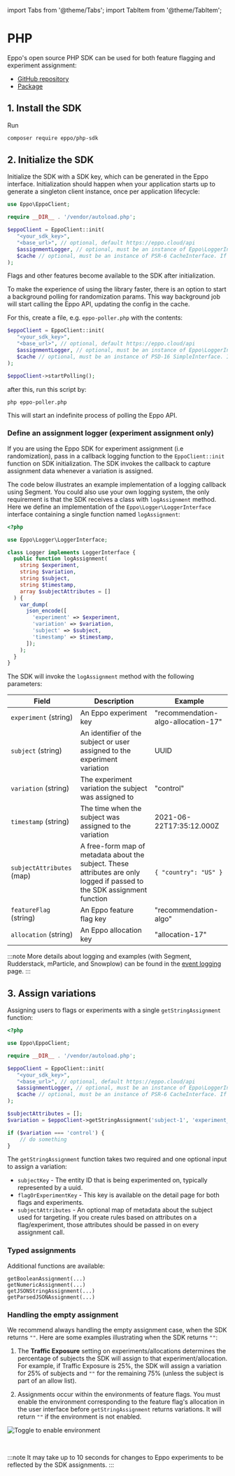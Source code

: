 import Tabs from '@theme/Tabs';
import TabItem from '@theme/TabItem';

# PHP

Eppo's open source PHP SDK can be used for both feature flagging and experiment assignment:

- [GitHub repository](https://github.com/Eppo-exp/php-sdk)
- [Package](https://packagist.org/packages/eppo/php-sdk)

## 1. Install the SDK

Run

```bash
composer require eppo/php-sdk
```

## 2. Initialize the SDK

Initialize the SDK with a SDK key, which can be generated in the Eppo interface. Initialization should happen when your application starts up to generate a singleton client instance, once per application lifecycle:

```php
use Eppo\EppoClient;

require __DIR__ . '/vendor/autoload.php';

$eppoClient = EppoClient::init(
   "<your_sdk_key>",
   "<base_url>", // optional, default https://eppo.cloud/api
   $assignmentLogger, // optional, must be an instance of Eppo\LoggerInterface
   $cache // optional, must be an instance of PSR-6 CacheInterface. If not passed, FileSystem cache will be used
);
```

Flags and other features become available to the SDK after initialization. 

To make the experience of using the library faster, there is an option to start a background polling for randomization params.
This way background job will start calling the Eppo API, updating the config in the cache.

For this, create a file, e.g. `eppo-poller.php` with the contents:

```php
$eppoClient = EppoClient::init(
   "<your_sdk_key>",
   "<base_url>", // optional, default https://eppo.cloud/api
   $assignmentLogger, // optional, must be an instance of Eppo\LoggerInterface
   $cache // optional, must be an instance of PSD-16 SimpleInterface. If not passed, FileSystem cache will be used
);

$eppoClient->startPolling();
```

after this, run this script by:

`php eppo-poller.php`

This will start an indefinite process of polling the Eppo API.

### Define an assignment logger (experiment assignment only)

If you are using the Eppo SDK for experiment assignment (i.e randomization), pass in a callback logging function to the `EppoClient::init` function on SDK initialization. The SDK invokes the callback to capture assignment data whenever a variation is assigned.

The code below illustrates an example implementation of a logging callback using Segment. You could also use your own logging system, the only requirement is that the SDK receives a class with `logAssignment` method. Here we define an implementation of the `Eppo\Logger\LoggerInterface` interface containing a single function named `logAssignment`:

```php
<?php

use Eppo\Logger\LoggerInterface;

class Logger implements LoggerInterface {
  public function logAssignment(
    string $experiment,
    string $variation,
    string $subject,
    string $timestamp,
    array $subjectAttributes = []
  ) {
    var_dump(
      json_encode([
        'experiment' => $experiment,
        'variation' => $variation,
        'subject' => $subject,
        'timestamp' => $timestamp,
      ]);
    );
  }
}
```

The SDK will invoke the `logAssignment` method with the following parameters:

| Field                     | Description                                                                                                              | Example                             |
| ------------------------- | ------------------------------------------------------------------------------------------------------------------------ | ----------------------------------- |
| `experiment` (string)     | An Eppo experiment key                                                                                                   | "recommendation-algo-allocation-17" |
| `subject` (string)        | An identifier of the subject or user assigned to the experiment variation                                                | UUID                                |
| `variation` (string)      | The experiment variation the subject was assigned to                                                                     | "control"                           |
| `timestamp` (string)      | The time when the subject was assigned to the variation                                                                  | 2021-06-22T17:35:12.000Z            |
| `subjectAttributes` (map) | A free-form map of metadata about the subject. These attributes are only logged if passed to the SDK assignment function | `{ "country": "US" }`               |
| `featureFlag` (string)    | An Eppo feature flag key                                                                                                 | "recommendation-algo"               |
| `allocation` (string)     | An Eppo allocation key                                                                                                   | "allocation-17"                     |

:::note
More details about logging and examples (with Segment, Rudderstack, mParticle, and Snowplow) can be found in the [event logging](/sdks/event-logging/) page.
:::

## 3. Assign variations

Assigning users to flags or experiments with a single `getStringAssignment` function:

```php
<?php

use Eppo\EppoClient;

require __DIR__ . '/vendor/autoload.php';

$eppoClient = EppoClient::init(
   "<your_sdk_key>",
   "<base_url>", // optional, default https://eppo.cloud/api
   $assignmentLogger, // optional, must be an instance of Eppo\LoggerInterface
   $cache // optional, must be an instance of PSR-6 CacheInterface. If not passed, FileSystem cache will be used
);

$subjectAttributes = [];
$variation = $eppoClient->getStringAssignment('subject-1', 'experiment_5', $subjectAttributes);

if ($variation === 'control') {
    // do something
}

```

The `getStringAssignment` function takes two required and one optional input to assign a variation:

- `subjectKey` - The entity ID that is being experimented on, typically represented by a uuid.
- `flagOrExperimentKey` - This key is available on the detail page for both flags and experiments.
- `subjectAttributes` - An optional map of metadata about the subject used for targeting. If you create rules based on attributes on a flag/experiment, those attributes should be passed in on every assignment call.

### Typed assignments

Additional functions are available:

```
getBooleanAssignment(...)
getNumericAssignment(...)
getJSONStringAssignment(...)
getParsedJSONAssignment(...)
```

### Handling the empty assignment

We recommend always handling the empty assignment case, when the SDK returns `""`. Here are some examples illustrating when the SDK returns `""`:

1. The **Traffic Exposure** setting on experiments/allocations determines the percentage of subjects the SDK will assign to that experiment/allocation. For example, if Traffic Exposure is 25%, the SDK will assign a variation for 25% of subjects and `""` for the remaining 75% (unless the subject is part of an allow list).

2. Assignments occur within the environments of feature flags. You must enable the environment corresponding to the feature flag's allocation in the user interface before `getStringAssignment` returns variations. It will return `""` if the environment is not enabled.

![Toggle to enable environment](/img/feature-flagging/enable-environment.png)

<br />

:::note
It may take up to 10 seconds for changes to Eppo experiments to be reflected by the SDK assignments.
:::
